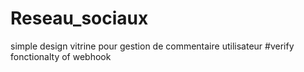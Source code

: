 # Reseau_sociaux
simple design vitrine pour gestion de commentaire utilisateur
#verify fonctionalty of webhook
